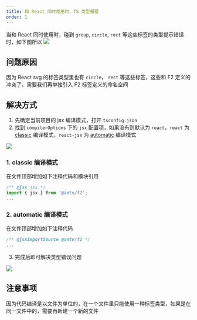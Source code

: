 ```yaml
---
title: 和 React 同时使用时，TS 类型报错
order: 1
---
```


当和 React 同时使用时，碰到 `group`, `circle`, `rect` 等这些标签的类型提示错误时，如下图所以 ![](https://gw.alipayobjects.com/zos/finxbff/compress-tinypng/d5dd37c7-b7b8-415c-8675-f41de22715f1.png)

## 问题原因

因为 React svg 的标签类型里也有 `circle`， `rect` 等这些标签，这些和 F2 定义的冲突了，需要我们再单独引入 F2 标签定义的命名空间

## 解决方式

1. 先确定当前项目的 jsx 编译模式，打开 `tsconfig.json`
2. 找到 `compilerOptions` 下的 `jsx` 配置项，如果没有则默认为 `react`，`react` 为 [classic](/tutorial/jsx-transform#classic-1) 编译模式，`react-jsx` 为 [automatic](/tutorial/jsx-transform#automatic-1) 编译模式

![](https://gw.alipayobjects.com/zos/finxbff/compress-tinypng/bb848e34-451f-4819-909d-e31d09a122f8.png)

### 1. classic 编译模式

在文件顶部增加如下注释代码和模块引用

```jsx
/** @jsx jsx */
import { jsx } from '@antv/f2';
...
```

### 2. automatic 编译模式

在文件顶部增加如下注释代码

```jsx
/** @jsxImportSource @antv/f2 */
...
```

3. 完成后即可解决类型错误问题

![](https://gw.alipayobjects.com/zos/finxbff/compress-tinypng/57feeb7b-d1c3-4b40-ac52-dd1abb0d83c7.png)

## 注意事项

因为代码编译是以文件为单位的，在一个文件里只能使用一种标签类型，如果是在同一文件中的，需要再新建一个新的文件
